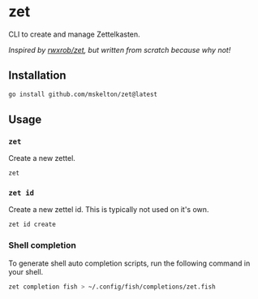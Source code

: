 # zet

CLI to create and manage Zettelkasten.

_Inspired by [rwxrob/zet](https://github.com/rwxrob/zet), but written from scratch because why not!_

## Installation

```bash
go install github.com/mskelton/zet@latest
```

## Usage

### `zet`

Create a new zettel.

```bash
zet
```

### `zet id`

Create a new zettel id. This is typically not used on it's own.

```bash
zet id create
```

### Shell completion

To generate shell auto completion scripts, run the following command in your shell.

```bash
zet completion fish > ~/.config/fish/completions/zet.fish
```
